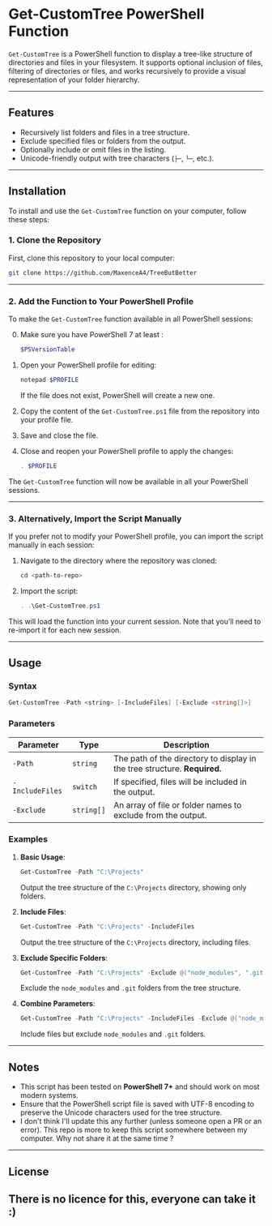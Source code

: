 # Get-CustomTree PowerShell Function

`Get-CustomTree` is a PowerShell function to display a tree-like structure of directories and files in your filesystem. It supports optional inclusion of files, filtering of directories or files, and works recursively to provide a visual representation of your folder hierarchy.

---

## Features

- Recursively list folders and files in a tree structure.
- Exclude specified files or folders from the output.
- Optionally include or omit files in the listing.
- Unicode-friendly output with tree characters (`├─`, `└─`, etc.).

---

## Installation

To install and use the `Get-CustomTree` function on your computer, follow these steps:

### **1. Clone the Repository**
First, clone this repository to your local computer:

```bash
git clone https://github.com/MaxenceA4/TreeButBetter
```
---

### **2. Add the Function to Your PowerShell Profile**

To make the `Get-CustomTree` function available in all PowerShell sessions:

0. Make sure you have PowerShell 7 at least :
   ```powershell
   $PSVersionTable
   ```

1. Open your PowerShell profile for editing:

   ```powershell
   notepad $PROFILE
   ```

   If the file does not exist, PowerShell will create a new one.

2. Copy the content of the `Get-CustomTree.ps1` file from the repository into your profile file.

3. Save and close the file.

4. Close and reopen your PowerShell profile to apply the changes:

   ```powershell
   . $PROFILE
   ```

The `Get-CustomTree` function will now be available in all your PowerShell sessions.

---

### **3. Alternatively, Import the Script Manually**

If you prefer not to modify your PowerShell profile, you can import the script manually in each session:

1. Navigate to the directory where the repository was cloned:

   ```powershell
   cd <path-to-repo>
   ```

2. Import the script:

   ```powershell
   . .\Get-CustomTree.ps1
   ```

This will load the function into your current session. Note that you’ll need to re-import it for each new session.

---

## Usage

### **Syntax**

```powershell
Get-CustomTree -Path <string> [-IncludeFiles] [-Exclude <string[]>]
```

### **Parameters**

| Parameter       | Type       | Description                                                                 |
|-----------------|------------|-----------------------------------------------------------------------------|
| `-Path`         | `string`   | The path of the directory to display in the tree structure. **Required.**   |
| `-IncludeFiles` | `switch`   | If specified, files will be included in the output.                         |
| `-Exclude`      | `string[]` | An array of file or folder names to exclude from the output.                |

### **Examples**

1. **Basic Usage**:
   ```powershell
   Get-CustomTree -Path "C:\Projects"
   ```
   Output the tree structure of the `C:\Projects` directory, showing only folders.

2. **Include Files**:
   ```powershell
   Get-CustomTree -Path "C:\Projects" -IncludeFiles
   ```
   Output the tree structure of the `C:\Projects` directory, including files.

3. **Exclude Specific Folders**:
   ```powershell
   Get-CustomTree -Path "C:\Projects" -Exclude @("node_modules", ".git")
   ```
   Exclude the `node_modules` and `.git` folders from the tree structure.

4. **Combine Parameters**:
   ```powershell
   Get-CustomTree -Path "C:\Projects" -IncludeFiles -Exclude @("node_modules", ".git")
   ```
   Include files but exclude `node_modules` and `.git` folders.

---

## Notes

- This script has been tested on **PowerShell 7+** and should work on most modern systems.
- Ensure that the PowerShell script file is saved with UTF-8 encoding to preserve the Unicode characters used for the tree structure.
- I don't think I'll update this any further (unless someone open a PR or an error). This repo is more to keep this script somewhere between my computer. Why not share it at the same time ?

---

## License

There is no licence for this, everyone can take it :)
---
